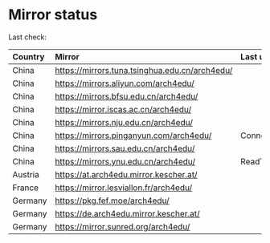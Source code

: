 <script src="./time.js"></script>
# Mirror status
Last check: <script type="text/javascript">localize(1675232708.533357);</script>

|Country|Mirror|Last update|
|:------|:-----|:----------|
|China|https://mirrors.tuna.tsinghua.edu.cn/arch4edu/|<script type="text/javascript">localize(1675190517);</script>|
|China|https://mirrors.aliyun.com/arch4edu/|<script type="text/javascript">localize(1675190517);</script>|
|China|https://mirrors.bfsu.edu.cn/arch4edu/|<script type="text/javascript">localize(1675190517);</script>|
|China|https://mirror.iscas.ac.cn/arch4edu/|<script type="text/javascript">localize(1675190517);</script>|
|China|https://mirrors.nju.edu.cn/arch4edu/|<script type="text/javascript">localize(1675146814);</script>|
|China|https://mirrors.pinganyun.com/arch4edu/|ConnectionError|
|China|https://mirrors.sau.edu.cn/arch4edu/|<script type="text/javascript">localize(1673850842);</script>|
|China|https://mirrors.ynu.edu.cn/arch4edu/|ReadTimeout|
|Austria|https://at.arch4edu.mirror.kescher.at/|<script type="text/javascript">localize(1675190517);</script>|
|France|https://mirror.lesviallon.fr/arch4edu/|<script type="text/javascript">localize(1674153500);</script>|
|Germany|https://pkg.fef.moe/arch4edu/|<script type="text/javascript">localize(1675190517);</script>|
|Germany|https://de.arch4edu.mirror.kescher.at/|<script type="text/javascript">localize(1675190517);</script>|
|Germany|https://mirror.sunred.org/arch4edu/|<script type="text/javascript">localize(1675190517);</script>|

<script src="./tablefilter/tablefilter.js"></script>
<script src="./table.js"></script>